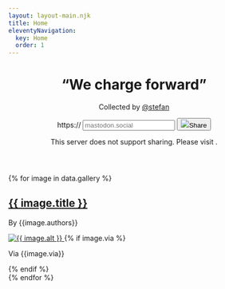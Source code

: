 ```yaml
---
layout: layout-main.njk
title: Home
eleventyNavigation:
  key: Home
  order: 1
---
```


<header class="text-center my-5 pb-5 border-bottom">
  <h1 class="text-body mb-1">“We charge forward”</h1>
  <p>Collected by <a class="link-secondary" href="https://stefanbohacek.online/@stefan">@stefan</a>
  <form class="fsb-prompt mx-auto">
    <div class="fsb-input-group mb-3">
      <span class="fsb-input-group-text">https://</span>
      <input required
        type="text"
        name="fediverse-domain"
        placeholder="mastodon.social"
        class="fsb-input fsb-domain"
        aria-label="Server domain">
      <button class="fsb-button"
        type="submit"><img src="https://fediverse-share-button.stefanbohacek.dev/fediverse-share-button/icons/mastodon.svg"
          class="fsb-icon"></span>Share</button>
    </div>
    <p class="fsb-support-note fsb-d-none">This server does not support sharing. Please visit <a
        class="fsb-support-note-link"
        target="_blank"
        href=""></a>.</p>
  </form>
  <link rel="stylesheet" href="https://fediverse-share-button.stefanbohacek.dev/fediverse-share-button/styles.min.css">
  <script src="https://fediverse-share-button.stefanbohacek.dev/fediverse-share-button/script.min.js" defer class="fsb-script"></script>
</header>


<div id="gallery" class="row pt-4 text-center">
  {% for image in data.gallery %}
  <div class="col-12 mb-5">
    <h2 id="{{ image.id }}">
      <a class="link-secondary" href="#{{ image.id }}">{{ image.title }}</a>
    </h2>
    <p class="fst-italic ">By {{image.authors}}</p>
    <!-- <p>{{ image.date }}</p> -->
    <a class="link-secondary" href="/assets/gallery/{{ image.image }}">
      <img class="my-5 mw-100" src="/assets/gallery/{{ image.image }}" alt="{{ image.alt }}" title="{{ image.title }}" >
    </a>
    {% if image.via %}
    <p class="fst-italic">Via {{image.via}}</p>
    {% endif %}
  </div>
  {% endfor %}
</div>
